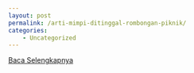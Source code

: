 ```yaml
---
layout: post
permalink: /arti-mimpi-ditinggal-rombongan-piknik/
categories:
    - Uncategorized
---
```


[Baca Selengkapnya](/10)